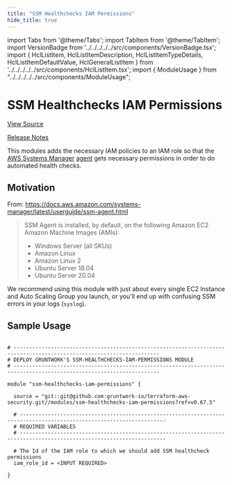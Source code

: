 ```yaml
---
title: "SSM Healthchecks IAM Permissions"
hide_title: true
---
```


import Tabs from '@theme/Tabs';
import TabItem from '@theme/TabItem';
import VersionBadge from '../../../../../src/components/VersionBadge.tsx';
import { HclListItem, HclListItemDescription, HclListItemTypeDetails, HclListItemDefaultValue, HclGeneralListItem } from '../../../../../src/components/HclListItem.tsx';
import { ModuleUsage } from "../../../../../src/components/ModuleUsage";

<VersionBadge repoTitle="Security Modules" version="0.67.5" lastModifiedVersion="0.65.0"/>

# SSM Healthchecks IAM Permissions

<a href="https://github.com/gruntwork-io/terraform-aws-security/tree/main/modules/ssm-healthchecks-iam-permissions" className="link-button" title="View the source code for this module in GitHub.">View Source</a>

<a href="https://github.com/gruntwork-io/terraform-aws-security/releases/tag/v0.65.0" className="link-button" title="Release notes for only versions which impacted this module.">Release Notes</a>

This modules adds the necessary IAM policies to an IAM role so that the [AWS Systems Manager](https://docs.aws.amazon.com/systems-manager/latest/userguide/what-is-systems-manager.html) [agent](https://docs.aws.amazon.com/systems-manager/latest/userguide/ssm-agent.html) gets necessary permissions in order to do automated health checks.

## Motivation

From: https://docs.aws.amazon.com/systems-manager/latest/userguide/ssm-agent.html

> SSM Agent is installed, by default, on the following Amazon EC2 Amazon Machine Images (AMIs):
>
> *   Windows Server (all SKUs)
> *   Amazon Linux
> *   Amazon Linux 2
> *   Ubuntu Server 18.04
> *   Ubuntu Server 20.04

We recommend using this module with just about every single EC2 Instance and Auto Scaling Group you launch, or you'll end up with confusing SSM errors in your logs (`syslog`).

## Sample Usage

<ModuleUsage>

```hcl title="main.tf"

# ---------------------------------------------------------------------------------------------------------------------
# DEPLOY GRUNTWORK'S SSM-HEALTHCHECKS-IAM-PERMISSIONS MODULE
# ---------------------------------------------------------------------------------------------------------------------

module "ssm-healthchecks-iam-permissions" {

  source = "git::git@github.com:gruntwork-io/terraform-aws-security.git//modules/ssm-healthchecks-iam-permissions?ref=v0.67.5"

  # ---------------------------------------------------------------------------------------------------------------------
  # REQUIRED VARIABLES
  # ---------------------------------------------------------------------------------------------------------------------

  # The Id of the IAM role to which we should add SSM healthcheck permissions
  iam_role_id = <INPUT REQUIRED>

}

```

</ModuleUsage>


<!-- ##DOCS-SOURCER-START
{
  "originalSources": [
    "https://github.com/gruntwork-io/terraform-aws-security/tree/main/modules/ssm-healthchecks-iam-permissions/readme.md",
    "https://github.com/gruntwork-io/terraform-aws-security/tree/main/modules/ssm-healthchecks-iam-permissions/variables.tf",
    "https://github.com/gruntwork-io/terraform-aws-security/tree/main/modules/ssm-healthchecks-iam-permissions/outputs.tf"
  ],
  "sourcePlugin": "module-catalog-api",
  "hash": "ef495b00543a690f5c8d569b15234c53"
}
##DOCS-SOURCER-END -->

